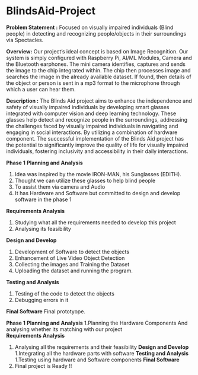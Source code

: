 # BlindsAid-Project
**Problem Statement :** Focused on visually impaired individuals (Blind people) in detecting and recognizing people/objects in their surroundings via Spectacles.

**Overview:** Our project’s ideal concept is based on Image Recognition.
Our system is simply configured with Raspberry Pi, AI/ML Modules, Camera and the Bluetooth earphones. The mini camera identifies, captures and sends the image to the chip integrated within. The chip then processes image and searches the image in the already available dataset.
If found, then details of the object or person is sent in a mp3 format to the microphone through which a user can hear them.

**Description :** The Blinds Aid project aims to enhance the independence and safety of visually impaired individuals by developing smart glasses integrated with computer vision and deep learning technology. 
These glasses help detect and recognize people in the surroundings, addressing the challenges faced by visually impaired individuals in navigating and engaging in social interactions. 
By utilizing a combination of hardware component. The successful implementation of the Blinds Aid project has the potential to significantly improve the quality of life for visually impaired individuals, fostering inclusivity and accessibility in their daily interactions. 

**Phase 1**
**Planning and Analysis**
1. Idea was inspired by the movie IRON-MAN, his Sunglasses (EDITH).
2. Thought we can utilize these glasses to help blind people
3. To assist them via camera and Audio
4. It has Hardware and Software but committed to design and develop software in the phase 1

**Requirements Analysis**
1. Studying what all the requirements needed to develop this project
2. Analysing its feasibility

**Design and Develop**
1. Development of Software to detect the objects
2. Enhancement of Live Video Object Detection
3. Collecting the images and Training the Dataset
4. Uploading the dataset and running the program.

**Testing and Analysis**
1. Testing of the code to detect the objects
2. Debugging errors in it

**Final Software**
Final prototyope. 


**Phase 1**
**Planning and Analysis**
1.Planning the Hardware Components And analysing whether its matching with our project  
**Requirements Analysis**
1. Analysing all the requirements and their feasibility
**Design and Develop**
1.Integrating all the hardware parts with software
**Testing and Analysis**
1.Testing using hardware and Software components 
**Final Software**
1. Final project is Ready !!


